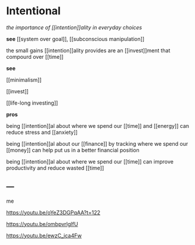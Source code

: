 # Intentional

_the importance of [[intention]]ality in everyday choices_

**see** [[system over goal]], [[subconscious manipulation]]

the small gains [[intention]]ality provides are an [[invest]]ment that compourd over [[time]]

**see**

[[minimalism]]

[[invest]]

[[life-long investing]]

**pros**

being [[intention]]al about where we spend our [[time]] and [[energy]] can reduce stress and [[anxiety]]

being [[intention]]al about our [[finance]] by tracking where we spend our [[money]] can help put us in a better financial position

being [[intention]]al about where we spend our [[time]] can improve productivity and reduce wasted [[time]]

## &mdash;

me

<https://youtu.be/oYeZ3DGPqAA?t=122>

<https://youtu.be/ombpvrlglfU>

<https://youtu.be/ewzC_ica4Fw>
